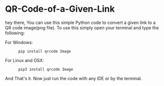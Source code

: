 # QR-Code-of-a-Given-Link
hey there, You can use this simple Python code to convert a given link to a QR code image(png file).
To use this simply open your terminal and type the following:

For Windows: 
          
          pip install qrcode Image
For Linux and OSX:
          
          pip3 install qrcode Image

And That's it. Now just run the code with any IDE or by the terminal.

